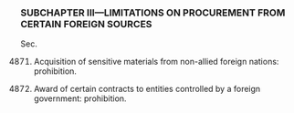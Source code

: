 ### SUBCHAPTER III—LIMITATIONS ON PROCUREMENT FROM CERTAIN FOREIGN SOURCES ###

Sec.

4871. Acquisition of sensitive materials from non-allied foreign nations: prohibition.

4872. Award of certain contracts to entities controlled by a foreign government: prohibition.